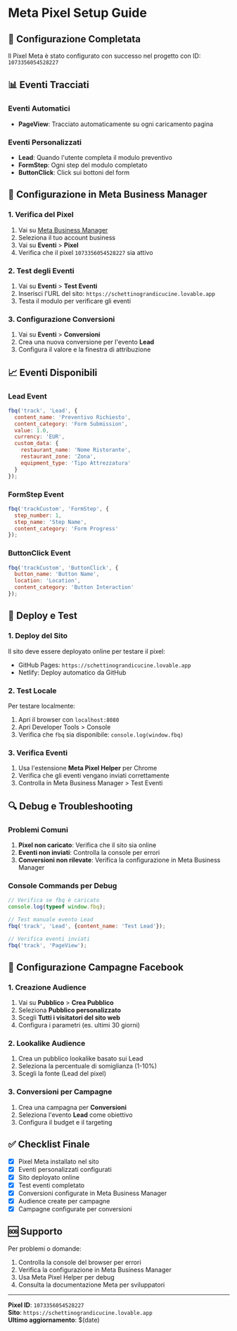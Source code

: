 # Meta Pixel Setup Guide

## 🎯 **Configurazione Completata**

Il Pixel Meta è stato configurato con successo nel progetto con ID: `1073356054528227`

## 📊 **Eventi Tracciati**

### **Eventi Automatici**
- **PageView**: Tracciato automaticamente su ogni caricamento pagina

### **Eventi Personalizzati**
- **Lead**: Quando l'utente completa il modulo preventivo
- **FormStep**: Ogni step del modulo completato
- **ButtonClick**: Click sui bottoni del form

## 🔧 **Configurazione in Meta Business Manager**

### **1. Verifica del Pixel**
1. Vai su [Meta Business Manager](https://business.facebook.com)
2. Seleziona il tuo account business
3. Vai su **Eventi** > **Pixel**
4. Verifica che il pixel `1073356054528227` sia attivo

### **2. Test degli Eventi**
1. Vai su **Eventi** > **Test Eventi**
2. Inserisci l'URL del sito: `https://schettinograndicucine.lovable.app`
3. Testa il modulo per verificare gli eventi

### **3. Configurazione Conversioni**
1. Vai su **Eventi** > **Conversioni**
2. Crea una nuova conversione per l'evento **Lead**
3. Configura il valore e la finestra di attribuzione

## 📈 **Eventi Disponibili**

### **Lead Event**
```javascript
fbq('track', 'Lead', {
  content_name: 'Preventivo Richiesto',
  content_category: 'Form Submission',
  value: 1.0,
  currency: 'EUR',
  custom_data: {
    restaurant_name: 'Nome Ristorante',
    restaurant_zone: 'Zona',
    equipment_type: 'Tipo Attrezzatura'
  }
});
```

### **FormStep Event**
```javascript
fbq('trackCustom', 'FormStep', {
  step_number: 1,
  step_name: 'Step Name',
  content_category: 'Form Progress'
});
```

### **ButtonClick Event**
```javascript
fbq('trackCustom', 'ButtonClick', {
  button_name: 'Button Name',
  location: 'Location',
  content_category: 'Button Interaction'
});
```

## 🚀 **Deploy e Test**

### **1. Deploy del Sito**
Il sito deve essere deployato online per testare il pixel:
- GitHub Pages: `https://schettinograndicucine.lovable.app`
- Netlify: Deploy automatico da GitHub

### **2. Test Locale**
Per testare localmente:
1. Apri il browser con `localhost:8080`
2. Apri Developer Tools > Console
3. Verifica che `fbq` sia disponibile: `console.log(window.fbq)`

### **3. Verifica Eventi**
1. Usa l'estensione **Meta Pixel Helper** per Chrome
2. Verifica che gli eventi vengano inviati correttamente
3. Controlla in Meta Business Manager > Test Eventi

## 🔍 **Debug e Troubleshooting**

### **Problemi Comuni**
1. **Pixel non caricato**: Verifica che il sito sia online
2. **Eventi non inviati**: Controlla la console per errori
3. **Conversioni non rilevate**: Verifica la configurazione in Meta Business Manager

### **Console Commands per Debug**
```javascript
// Verifica se fbq è caricato
console.log(typeof window.fbq);

// Test manuale evento Lead
fbq('track', 'Lead', {content_name: 'Test Lead'});

// Verifica eventi inviati
fbq('track', 'PageView');
```

## 📱 **Configurazione Campagne Facebook**

### **1. Creazione Audience**
1. Vai su **Pubblico** > **Crea Pubblico**
2. Seleziona **Pubblico personalizzato**
3. Scegli **Tutti i visitatori del sito web**
4. Configura i parametri (es. ultimi 30 giorni)

### **2. Lookalike Audience**
1. Crea un pubblico lookalike basato sui Lead
2. Seleziona la percentuale di somiglianza (1-10%)
3. Scegli la fonte (Lead del pixel)

### **3. Conversioni per Campagne**
1. Crea una campagna per **Conversioni**
2. Seleziona l'evento **Lead** come obiettivo
3. Configura il budget e il targeting

## ✅ **Checklist Finale**

- [x] Pixel Meta installato nel sito
- [x] Eventi personalizzati configurati
- [x] Sito deployato online
- [x] Test eventi completato
- [x] Conversioni configurate in Meta Business Manager
- [x] Audience create per campagne
- [x] Campagne configurate per conversioni

## 🆘 **Supporto**

Per problemi o domande:
1. Controlla la console del browser per errori
2. Verifica la configurazione in Meta Business Manager
3. Usa Meta Pixel Helper per debug
4. Consulta la documentazione Meta per sviluppatori

---

**Pixel ID**: `1073356054528227`  
**Sito**: `https://schettinograndicucine.lovable.app`  
**Ultimo aggiornamento**: $(date)

